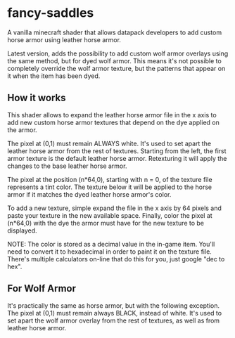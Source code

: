 # fancy-saddles
A vanilla minecraft shader that allows datapack developers to add custom horse armor using leather horse armor.

Latest version, adds the possibility to add custom wolf armor overlays using the same method, but for dyed wolf armor. This means it's not possible to completely override the wolf armor texture, but the patterns that appear on it when the item has been dyed.

## How it works
This shader allows to expand the leather horse armor file in the x axis to add new custom horse armor textures that depend on the dye applied on the armor.

The pixel at (0,1) must remain ALWAYS white. It's used to set apart the leather horse armor from the rest of textures. Starting from the left, the first armor texture is the default leather horse armor. Retexturing it will apply the changes to the base leather horse armor.

The pixel at the position (n*64,0), starting with n = 0, of the texture file represents a tint color. The texture below it will be applied to the horse armor if it matches the dyed leather horse armor's color.

To add a new texture, simple expand the file in the x axis by 64 pixels and paste your texture in the new available space. Finally, color the pixel at (n*64,0) with the dye the armor must have for the new texture to be displayed.

NOTE: The color is stored as a decimal value in the in-game item. You'll need to convert it to hexadecimal in order to paint it on the texture file. There's multiple calculators on-line that do this for you, just google "dec to hex".

## For Wolf Armor
It's practically the same as horse armor, but with the following exception. The pixel at (0,1) must remain always BLACK, instead of white. It's used to set apart the wolf armor overlay from the rest of textures, as well as from leather horse armor.
